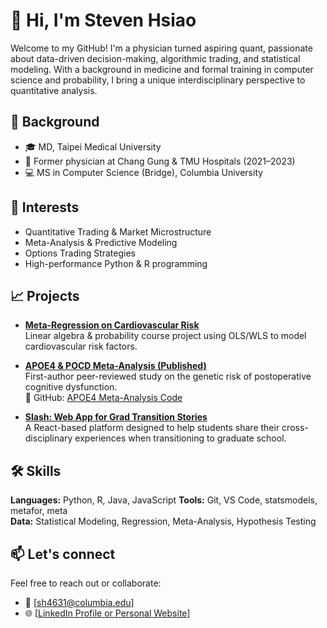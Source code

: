# 👋 Hi, I'm Steven Hsiao

Welcome to my GitHub! I'm a physician turned aspiring quant, passionate about data-driven decision-making, algorithmic trading, and statistical modeling. With a background in medicine and formal training in computer science and probability, I bring a unique interdisciplinary perspective to quantitative analysis.

## 🔬 Background
- 🎓 MD, Taipei Medical University  
- 💊 Former physician at Chang Gung & TMU Hospitals (2021–2023)  
- 💻 MS in Computer Science (Bridge), Columbia University

## 💼 Interests
- Quantitative Trading & Market Microstructure  
- Meta-Analysis & Predictive Modeling  
- Options Trading Strategies  
- High-performance Python & R programming

## 📈 Projects
- **[Meta-Regression on Cardiovascular Risk](https://github.com/stevenh1223/meta-regression-cvd-risk)**  
  Linear algebra & probability course project using OLS/WLS to model cardiovascular risk factors.

- **[APOE4 & POCD Meta-Analysis (Published)](https://journals.plos.org/plosone/article?id=10.1371/journal.pone.0282214)**  
  First-author peer-reviewed study on the genetic risk of postoperative cognitive dysfunction.  
  🔗 GitHub: [APOE4 Meta-Analysis Code](https://github.com/stevenh1223/r-meta-analysis-apoe4)

- **[Slash: Web App for Grad Transition Stories](https://github.com/stevenh1223/slash)**  
  A React-based platform designed to help students share their cross-disciplinary experiences when transitioning to graduate school.

## 🛠️ Skills
**Languages:** Python, R, Java, JavaScript 
**Tools:** Git, VS Code, statsmodels, metafor, meta  
**Data:** Statistical Modeling, Regression, Meta-Analysis, Hypothesis Testing  

## 📫 Let's connect
Feel free to reach out or collaborate:
- 📧 [sh4631@columbia.edu]
- 🌐 [[LinkedIn Profile or Personal Website](https://www.linkedin.com/in/steven-hsiao-md/)]

